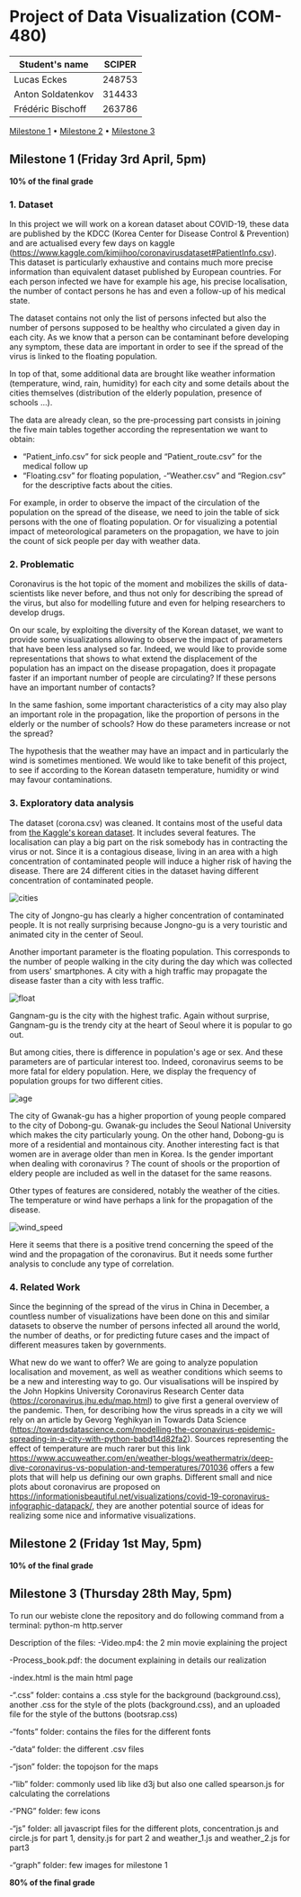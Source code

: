 # Project of Data Visualization (COM-480)

| Student's name | SCIPER |
| -------------- | ------ |
|Lucas Eckes|248753|
|Anton Soldatenkov|314433|
|Frédéric Bischoff |263786|

[Milestone 1](#milestone-1-friday-3rd-april-5pm) • [Milestone 2](#milestone-2-friday-1st-may-5pm) • [Milestone 3](#milestone-3-thursday-28th-may-5pm)

## Milestone 1 (Friday 3rd April, 5pm)

**10% of the final grade**
### 1. Dataset
In this project we will work on a korean dataset about COVID-19, these data are published by the KDCC (Korea Center for Disease Control & Prevention) and are actualised every few days on kaggle (https://www.kaggle.com/kimjihoo/coronavirusdataset#PatientInfo.csv). This dataset is particularly exhaustive and contains much more precise information than equivalent dataset published by European countries. For each person infected we have for example his age, his precise localisation, the number of contact persons he has and even a follow-up of his medical state. 

The dataset contains not only the list of persons infected but also the number of persons supposed to be healthy who circulated a given day in each city. As we know that a person can be contaminant before developing any symptom, these data are important in order to see if the spread of the virus is linked to the floating population.

In top of that, some additional data are brought like weather information (temperature, wind, rain, humidity) for each city and some details about the cities themselves (distribution of the elderly population, presence of schools …). 

The data are already clean, so the pre-processing part consists in joining the five main tables together according the representation we want to obtain:
- “Patient_info.csv” for sick people and “Patient_route.csv” for the medical follow up
- “Floating.csv” for floating population,
-“Weather.csv” and “Region.csv” for the descriptive facts about the cities.

For example, in order to observe the impact of the circulation of the population on the spread of the disease, we need to join the table of sick persons with the one of floating population. Or for visualizing a potential impact of meteorological parameters on the propagation, we have to join the count of sick people per day with weather data. 

### 2. Problematic

Coronavirus is the hot topic of the moment and mobilizes the skills of data-scientists like never before, and thus not only for describing the spread of the virus, but also for modelling future and even for helping researchers to develop drugs.

On our scale, by exploiting the diversity of the Korean dataset, we want to provide some visualizations allowing to observe the impact of parameters that have been less analysed so far. Indeed, we would like to provide some representations that shows to what extend the displacement of the population has an impact on the disease propagation, does it propagate faster if an important number of people are circulating? If these persons have an important number of contacts? 

In the same fashion, some important characteristics of a city may also play an important role in the propagation, like the proportion of persons in the elderly or the number of schools? How do these parameters increase or not the spread?

The hypothesis that the weather may have an impact and in particularly the wind is sometimes mentioned. We would like to take benefit of this project, to see if according to the Korean datasetn temperature, humidity or wind may favour contaminations. 


### 3. Exploratory data analysis

The dataset (corona.csv) was cleaned. It contains most of the useful data from [the Kaggle's korean dataset](https://www.kaggle.com/kimjihoo/coronavirusdataset#TimeProvince.csv). It includes several features. The localisation can play a big part on the risk somebody has in contracting the virus or not. Since it is a contagious disease, living in an area with a high concentration of contaminated people will induce a higher risk of having the disease. There are 24 different cities in the dataset having different concentration of contaminated people.

![cities](graph/cities.png)

The city of Jongno-gu has clearly a higher concentration of contaminated people. It is not really surprising because Jongno-gu is a very touristic and animated city in the center of Seoul.<br/>

Another important parameter is the floating population. This corresponds to the number of people walking in the city during the day which was collected from users' smartphones. A city with a high traffic may propagate the disease faster than a city with less traffic.

![float](graph/float_cities.png)

Gangnam-gu is the city with the highest trafic. Again without surprise, Gangnam-gu is the trendy city at the heart of Seoul where it is popular to go out.<br/>

But among cities, there is difference in population's age or sex. And these parameters are of particular interest too. Indeed, coronavirus seems to be more fatal for eldery population. Here, we display the frequency of population groups for two different cities.

![age](graph/age_city.png)

The city of Gwanak-gu has a higher proportion of young people compared to the city of Dobong-gu. Gwanak-gu includes the Seoul National University which makes the city particularly young. On the other hand, Dobong-gu is more of a residential and montainous city. Another interesting fact is that women are in average older than men in Korea. Is the gender important when dealing with coronavirus ? The count of shools or the proportion of eldery people are included as well in the dataset for the same reasons.<br/>

Other types of features are considered, notably the weather of the cities. The temperature or wind have perhaps a link for the propagation of the disease. 

![wind_speed](graph/wind_speed.png)

Here it seems that there is a positive trend concerning the speed of the wind and the propagation of the coronavirus. But it needs some further analysis to conclude any type of correlation.


### 4. Related Work

Since the beginning of the spread of the virus in China in December, a countless number of visualizations have been done on this and similar datasets to observe the number of persons infected all around the world, the number of deaths, or for predicting future cases and the impact of different measures taken by governments. 

What new do we want to offer? We are going to analyze population localisation and movement, as well as weather conditions which seems to be a new and interesting way to go. Our visualisations will be inspired by the John Hopkins University Coronavirus Research Center data (https://coronavirus.jhu.edu/map.html) to give first a general overview of the pandemic. Then, for describing how the virus spreads in a city we will rely on an article by Gevorg Yeghikyan in Towards Data Science (https://towardsdatascience.com/modelling-the-coronavirus-epidemic-spreading-in-a-city-with-python-babd14d82fa2). Sources representing the effect of temperature are much rarer but this link https://www.accuweather.com/en/weather-blogs/weathermatrix/deep-dive-coronavirus-vs-population-and-temperatures/701036 offers a few plots that will help us defining our own graphs. Different small and nice plots about coronavirus are proposed on https://informationisbeautiful.net/visualizations/covid-19-coronavirus-infographic-datapack/, they are another potential source of ideas for realizing some nice and informative visualizations.

## Milestone 2 (Friday 1st May, 5pm)

**10% of the final grade**




## Milestone 3 (Thursday 28th May, 5pm)

To run our webiste clone the repository and do following command from a terminal:
python-m http.server

Description of the files:
-Video.mp4: the 2 min movie explaining the project

-Process_book.pdf: the document explaining in details our realization

-index.html is the main html page

-“.css” folder: contains a .css style for the background (background.css), another .css for the style of the plots (background.css), and an uploaded file for the style of the buttons (bootsrap.css)

-“fonts” folder: contains the files for the different fonts

-“data“ folder: the different .csv files

-“json” folder: the topojson for the maps

-“lib” folder: commonly used lib like d3j but also one called spearson.js for calculating the correlations

-“PNG” folder: few icons

-“js” folder: all javascript files for the different plots, concentration.js and circle.js for part 1, density.js for part 2 and weather_1.js and weather_2.js for part3

-“graph” folder: few images for milestone 1


**80% of the final grade**

